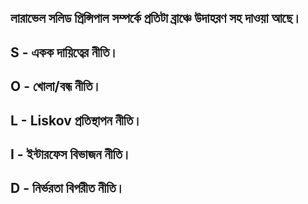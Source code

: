
## লারাভেল সলিড প্রিন্সিপাল সম্পর্কে প্রতিটা ব্রাঞ্চে উদাহরণ সহ দাওয়া আছে। 


## S - একক দায়িত্বের নীতি।
## O - খোলা/বন্ধ নীতি।
## L - Liskov প্রতিস্থাপন নীতি।
## I - ইন্টারফেস বিভাজন নীতি।
## D - নির্ভরতা বিপরীত নীতি।
